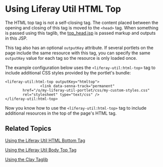 # Using Liferay Util HTML Top [](id=using-liferay-util-html-top)

The HTML top tag is not a self-closing tag. The content placed between the 
opening and closing of this tag is moved to the `<head>` tag. When something is 
passed using this taglib, the 
[top_head.jsp](https://github.com/liferay/liferay-portal/blob/master/portal-web/docroot/html/common/themes/top_head.jsp#L147-L153) 
is passed markup and outputs in this JSP. 

This tag also has an optional `outputKey` attribute. If several portlets 
on the page include the same resource with this tag, you can specify the same 
`outputKey` value for each tag so the resource is only loaded once. 

The example configuration below uses the `<liferay-util:html-top>` tag to 
include additional CSS styles provided by the portlet's bundle:

    <liferay-util:html-top outputKey="htmltop">
    				<link data-senna-track="permanent" 
            href="/o/my-liferay-util-portlet/css/my-custom-styles.css" 
            rel="stylesheet" type="text/css" />
    </liferay-util:html-top>

Now you know how to use the `<liferay-util:html-top>` tag to include additional 
resources in the top of the page's HTML tag. 

## Related Topics [](id=related-topics)

[Using the Liferay Util HTML Bottom Tag](/develop/tutorials/-/knowledge_base/7-1/using-liferay-util-html-bottom)

[Using the Liferay Util Body Top Tag](/develop/tutorials/-/knowledge_base/7-1/using-liferay-util-body-top)

[Using the Clay Taglib](/develop/tutorials/-/knowledge_base/7-1/using-the-clay-taglib-in-your-portlets)